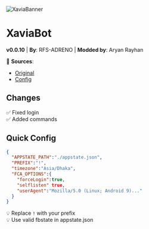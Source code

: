 ![XaviaBanner](https://i.ibb.co/K0ZSt89/XaviaFCB.png)

# XaviaBot  
**v0.0.10** | **By**: RFS-ADRENO | **Modded by**: Aryan Rayhan

🔗 **Sources**:  
- [Original](https://github.com/XaviaTeam/XaviaBot)  
- [Config](https://github.com/aryannix/Xaviabot/blob/main/config/config.main.json)  

## Changes  
✅ Fixed login  
✅ Added commands  

## Quick Config  
```json
{
  "APPSTATE_PATH":"./appstate.json",
  "PREFIX":"!",
  "timezone":"Asia/Dhaka",
  "FCA_OPTIONS":{
    "forceLogin":true,
    "selflisten" true,
    "userAgent":"Mozilla/5.0 (Linux; Android 9)..."
  }
}
```

💡 Replace `!` with your prefix  
💡 Use valid fbstate in appstate.json 
